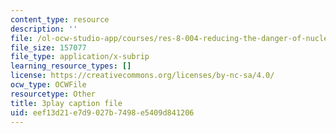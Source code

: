 ```yaml
---
content_type: resource
description: ''
file: /ol-ocw-studio-app/courses/res-8-004-reducing-the-danger-of-nuclear-weapons-and-proliferation-january-iap-2015/eef13d21e7d9027b7498e5409d841206_clG-JuzTxrI.srt
file_size: 157077
file_type: application/x-subrip
learning_resource_types: []
license: https://creativecommons.org/licenses/by-nc-sa/4.0/
ocw_type: OCWFile
resourcetype: Other
title: 3play caption file
uid: eef13d21-e7d9-027b-7498-e5409d841206
---
```

